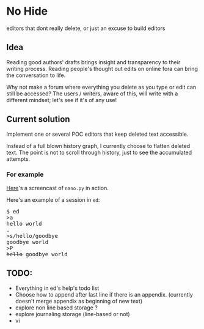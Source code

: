 # No Hide

editors that dont really delete,
or just an excuse to build editors

## Idea

Reading good authors' drafts brings insight and transparency
to their writing process. Reading people's thought out edits
on online fora can bring the conversation to life.

Why not make a forum where everything you delete as you type
or edit can still be accessed? The users / writers, aware of
this, will write with a different mindset; let's see if it's
of any use!

## Current solution

Implement one or several POC editors that keep deleted text
accessible.

Instead of a full blown history graph, I currently choose to
flatten deleted text. The point is not to scroll through
history, just to see the accumulated attempts.

### For example

[Here](https://asciinema.org/a/42q86esq1zci4vsfc9n1ktoyz)'s
a screencast of `nano.py` in action.

Here's an example of a session in `ed`:

<pre>
$ ed
>a
hello world
.
>s/hello/goodbye
goodbye world
>P
<del>hello</del> goodbye world
</pre>

## TODO:

- Everything in ed's help's todo list
- Choose how to append after last line if there is an appendix.
  (currently doesn't merge appendix as beginning of new text)
- explore non line based storage ?
- explore journaling storage (line-based or not)
- vi
